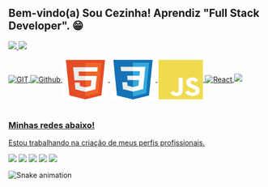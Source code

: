 ## Bem-vindo(a) Sou Cezinha! Aprendiz "Full Stack Developer". 😁

 <div>
   <a href="https://github.com/Cezinha2">
   <img height="180em" src="https://github-readme-stats.vercel.app/api?username=JoseCezarSarmento&show_icons=true&theme=tokyonight&include_all_commits=true&count_private=true"/>
   <img height="180em" src="https://github-readme-stats.vercel.app/api/top-langs/?username=devemdobro&layout=compact&langs_count=6&theme=cobalt"/>

</div> 
<div style="display: inline_block"><br> 
 
  <img align="center" alt="GIT" height="80" width="90" src="https://cdn.jsdelivr.net/gh/devicons/devicon/icons/git/git-original.svg" />
  <img align="center" alt="Github" height="80" width="90" src="https://img.icons8.com/nolan/344/github.png" />
  <img align="center" alt="HTML" height="80" width="90" src="https://raw.githubusercontent.com/devicons/devicon/master/icons/html5/html5-original.svg">
  <img align="center" alt="CSS" height="80" width="90" src="https://raw.githubusercontent.com/devicons/devicon/master/icons/css3/css3-original.svg">
  <img align="center" alt="Js" height="80" width="90" src="https://raw.githubusercontent.com/devicons/devicon/master/icons/javascript/javascript-plain.svg">
  <img align="center" alt="React" height="80" width="90" src="https://cdn.jsdelivr.net/gh/devicons/devicon/icons/react/react-original-wordmark.svg" />
      
 <img src="https://cdn.jsdelivr.net/gh/devicons/devicon/icons/go/go-original.svg" />
          
    
        
          
                  
          
</div>
 
 <br>
 
  ### Minhas redes abaixo!
 Estou trabalhando na criação de meus perfis profissionais.
 
<div> 
  <a href="https://www.youtube.com/" target="_blank"><img src="https://img.shields.io/badge/YouTube-FF0000?style=for-the-badge&logo=youtube&logoColor=white" target="_blank"></a>
  <a href="https://instagram.com/diacono_josecezar" target="_blank"><img src="https://img.shields.io/badge/-Instagram-%23E4405F?style=for-the-badge&logo=instagram&logoColor=white" target="_blank"></a>
 <a href="https://discord.com" target="_blank"><img src="https://img.shields.io/badge/Discord-7289DA?style=for-the-badge&logo=discord&logoColor=white" target="_blank"></a> 
  <a href = "mailto:cezarsarmento.net@gmail.com"><img src="https://img.shields.io/badge/-Gmail-%23333?style=for-the-badge&logo=gmail&logoColor=white" target="_blank"></a>
  <a href="https://www.linkedin.com/in/cezar-sarmento" target="_blank"><img src="https://img.shields.io/badge/-LinkedIn-%230077B5?style=for-the-badge&logo=linkedin&logoColor=white" target="_blank"></a> 
 
  ![Snake animation](https://github.com/devemdobro/devemdobro/blob/output/github-contribution-grid-snake.svg)

</div>
